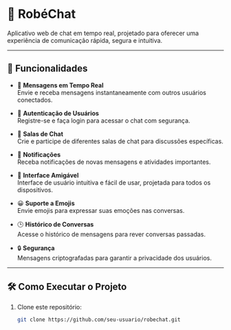# 🌟 **RobéChat**  

Aplicativo web de chat em tempo real, projetado para oferecer uma experiência de comunicação rápida, segura e intuitiva.

---

## 🚀 **Funcionalidades**

- 🔄 **Mensagens em Tempo Real**  
  Envie e receba mensagens instantaneamente com outros usuários conectados.

- 🔐 **Autenticação de Usuários**  
  Registre-se e faça login para acessar o chat com segurança.

- 💬 **Salas de Chat**  
  Crie e participe de diferentes salas de chat para discussões específicas.

- 🔔 **Notificações**  
  Receba notificações de novas mensagens e atividades importantes.

- 🎨 **Interface Amigável**  
  Interface de usuário intuitiva e fácil de usar, projetada para todos os dispositivos.

- 😀 **Suporte a Emojis**  
  Envie emojis para expressar suas emoções nas conversas.

- 🕒 **Histórico de Conversas**  
  Acesse o histórico de mensagens para rever conversas passadas.

- 🔒 **Segurança**  
  Mensagens criptografadas para garantir a privacidade dos usuários.

---

## 🛠️ **Como Executar o Projeto**

1. Clone este repositório:

   ```bash
   git clone https://github.com/seu-usuario/robechat.git

